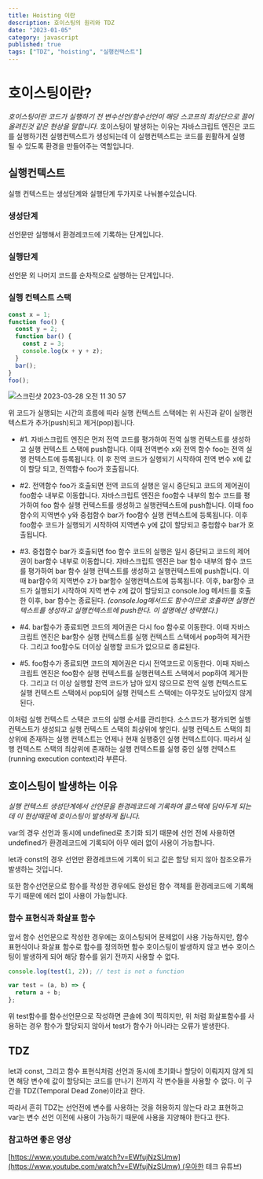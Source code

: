 ```yaml
---
title: Hoisting 이란
description: 호이스팅의 원리와 TDZ
date: "2023-01-05"
category: javascript
published: true
tags: ["TDZ", "hoisting", "실행컨텍스트"]
---
```


# 호이스팅이란?

_호이스팅이란 코드가 실행하기 전 변수선언/함수선언이 해당 스코프의 최상단으로 끌어올려진것 같은 현상을 말합니다._
호이스팅이 발생하는 이유는 자바스크립트 엔진은 코드를 실행하기전 실행컨텍스트가 생성되는데 이 실행컨텍스트는 코드를 원활하게 실행될 수 있도록 환경을 만들어주는 역할입니다.  </br>

## 실행컨텍스트

실행 컨텍스트는 생성단계와 실행단계 두가지로 나눠볼수있습니다.

### 생성단계

선언문만 실행해서 환경레코드에 기록하는 단계입니다.

### 실행단계

선언문 외 나머지 코드를 순차적으로 실행하는 단계입니다.

### 실행 컨텍스트 스택

```javascript
const x = 1;
function foo() {
  const y = 2;
  function bar() {
    const z = 3;
    console.log(x + y + z);
  }
  bar();
}
foo();
```

![스크린샷 2023-03-28 오전 11 30 57](https://user-images.githubusercontent.com/113874038/228112140-c17bddfc-2040-431a-bd17-b3fa8b4e34f0.png)

위 코드가 실행되는 시간의 흐름에 따라 실행 컨텍스트 스택에는 위 사진과 같이 실행컨텍스트가 추가(push)되고 제거(pop)됩니다.

- #1. 자바스크립트 엔진은 먼저 전역 코드를 평가하여 전역 실행 컨텍스트를 생성하고 실행 컨텍스트 스택에 push합니다. 이때 전역변수 x와 전역 함수 foo는 전역 실행 컨텍스트에 등록됩니다. 이 후 전역 코드가 실행되기 시작하여 전역 변수 x에 값이 할당 되고, 전역함수 foo가 호출됩니다.

- #2. 전역함수 foo가 호출되면 전역 코드의 실행은 일시 중단되고 코드의 제어권이 foo함수 내부로 이동합니다. 자바스크립트 엔진은 foo함수 내부의 함수 코드를 평가하여 foo 함수 실행 컨텍스트를 생성하고 실행컨텍스트에 push합니다. 이때 foo함수의 지역변수 y와 중첩함수 bar가 foo함수 실행 컨텍스트에 등록됩니다. 이후 foo함수 코드가 실행되기 시작하여 지역변수 y에 값이 할당되고 중첩함수 bar가 호출됩니다.

- #3. 중첩함수 bar가 호출되면 foo 함수 코드의 실행은 일시 중단되고 코드의 제어권이 bar함수 내부로 이동합니다. 자바스크립트 엔진은 bar 함수 내부의 함수 코드를 평가하여 bar 함수 실행 컨텍스트를 생성하고 실행컨텍스트에 push합니다. 이때 bar함수의 지역변수 z가 bar함수 실행컨텍스트에 등록됩니다. 이후, bar함수 코드가 실행되기 시작하여 지역 변수 z에 값이 할당되고 console.log 메서드를 호출한 이후, bar 함수는 종료된다. _(console.log메서드도 함수이므로 호출하면 실행컨텍스트를 생성하고 실행컨텍스트에 push한다. 이 설명에선 생략했다.)_

- #4. bar함수가 종료되면 코드의 제어권은 다시 foo 함수로 이동한다. 이때 자바스크립트 엔진은 bar함수 실행 컨텍스트를 실행 컨텍스트 스택에서 pop하여 제거한다. 그리고 foo함수도 더이상 실행할 코드가 없으므로 종료된다.

- #5. foo함수가 종료되면 코드의 제어권은 다시 전역코드로 이동한다. 이때 자바스크립트 엔진은 foo함수 실행 컨텍스트를 실행컨텍스트 스택에서 pop하여 제거한다. 그리고 더 이상 실행할 전역 코드가 남아 있지 않으므로 전역 실행 컨텍스트도 실행 컨텍스트 스택에서 pop되어 실행 컨텍스트 스택에는 아무것도 남아있지 않게 된다.

이처럼 실행 컨텍스트 스택은 코드의 실행 순서를 관리한다. 소스코드가 평가되면 실행 컨텍스트가 생성되고 실행 컨텍스트 스택의 최상위에 쌓인다. 실행 컨텍스트 스택의 최상위에 존재하는 실행 컨텍스트는 언제나 현재 실행중인 실행 컨텍스트이다. 따라서 실행 컨텍스트 스택의 최상위에 존재하는 실행 컨텍스트를 실행 중인 실행 컨텍스트 (running execution context)라 부른다.

## 호이스팅이 발생하는 이유

_실행 컨텍스트 생성단계에서 선언문을 환경레코드에 기록하여 콜스택에 담아두게 되는데 이 현상때문에 호이스팅이 발생하게 됩니다._ </br>

var의 경우 선언과 동시에 undefined로 초기화 되기 때문에 선언 전에 사용하면 undefined가 환경레코드에 기록되어 아무 에러 없이 사용이 가능합니다.
</br>

let과 const의 경우 선언만 환경레코드에 기록이 되고 값은 할당 되지 않아 참조오류가 발생하는 것입니다.
</br>

또한 함수선언문으로 함수를 작성한 경우에도 완성된 함수 객체를 환경레코드에 기록해 두기 때문에 에러 없이 사용이 가능합니다.
</br>

### 함수 표현식과 화살표 함수

앞서 함수 선언문으로 작성한 경우에는 호이스팅되어 문제없이 사용 가능하지만, 함수 표현식이나 화살표 함수로 함수를 정의하면 함수 호이스팅이 발생하지 않고 변수 호이스팅이 발생하게 되어 해당 함수를 읽기 전까지 사용할 수 없다.

```javascript
console.log(test(1, 2)); // test is not a function

var test = (a, b) => {
  return a + b;
};
```

위 test함수를 함수선언문으로 작성하면 콘솔에 3이 찍히지만, 위 처럼 화살표함수를 사용하는 경우 함수가 할당되지 않아서 test가 함수가 아니라는 오류가 발생한다.

## TDZ

let과 const, 그리고 함수 표현식처럼 선언과 동시에 초기화나 할당이 이뤄지지 않게 되면 해당 변수에 값이 할당되는 코드를 만나기 전까지 각 변수들을 사용할 수 없다. 이 구간을 TDZ(Temporal Dead Zone)이라고 한다.
</br>

따라서 흔히 TDZ는 선언전에 변수를 사용하는 것을 허용하지 않는다 라고 표현하고 var는 변수 선언 이전에 사용이 가능하기 때문에 사용을 지양해야 한다고 한다.

### 참고하면 좋은 영상

[https://www.youtube.com/watch?v=EWfujNzSUmw](https://www.youtube.com/watch?v=EWfujNzSUmw) (우아한 테크 유튜브)
